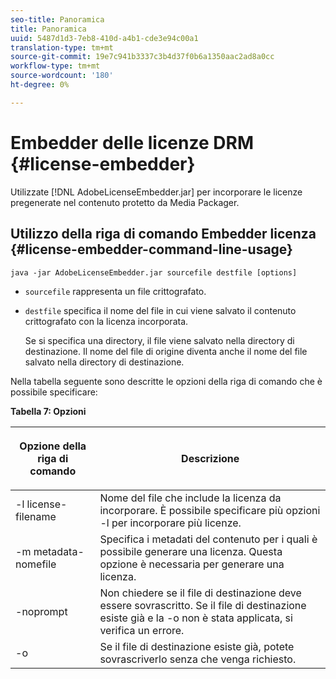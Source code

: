 ```yaml
---
seo-title: Panoramica
title: Panoramica
uuid: 5487d1d3-7eb8-410d-a4b1-cde3e94c00a1
translation-type: tm+mt
source-git-commit: 19e7c941b3337c3b4d37f0b6a1350aac2ad8a0cc
workflow-type: tm+mt
source-wordcount: '180'
ht-degree: 0%

---
```



# Embedder delle licenze DRM {#license-embedder}

Utilizzate [!DNL AdobeLicenseEmbedder.jar] per incorporare le licenze pregenerate nel contenuto protetto da Media Packager.

## Utilizzo della riga di comando Embedder licenza {#license-embedder-command-line-usage}

```
java -jar AdobeLicenseEmbedder.jar sourcefile destfile [options]
```

* `sourcefile` rappresenta un file crittografato.
* `destfile` specifica il nome del file in cui viene salvato il contenuto crittografato con la licenza incorporata.

   Se si specifica una directory, il file viene salvato nella directory di destinazione. Il nome del file di origine diventa anche il nome del file salvato nella directory di destinazione.

Nella tabella seguente sono descritte le opzioni della riga di comando che è possibile specificare:

**Tabella 7: Opzioni**

<table frame="all" colsep="1" rowsep="1" class="+ topic/table adobe-d/table " id="table_hnl_2sy_n4">  
 <thead class="- topic/thead "> 
  <tr rowsep="1" class="- topic/row "> 
   <th colname="1" class="- topic/entry entry"> <p class="- topic/p ">Opzione della riga di comando </p> </th> 
   <th colname="2" class="- topic/entry entry"> <p class="- topic/p ">Descrizione </p> </th> 
  </tr> 
 </thead>
 <tbody class="- topic/tbody "> 
  <tr rowsep="1" class="- topic/row "> 
   <td colname="1" class="- topic/entry "> <span class="+ topic/ph pr-d/codeph codeph"> -l license-filename  </span> </td> 
   <td colname="2" class="- topic/entry "> Nome del file che include la licenza da incorporare. È possibile specificare più opzioni <span class="codeph"> -l </span> per incorporare più licenze. </td> 
  </tr> 
  <tr rowsep="1" class="- topic/row "> 
   <td colname="1" class="- topic/entry "> <span class="+ topic/ph pr-d/codeph codeph"> -m metadata-nomefile  </span> </td> 
   <td colname="2" class="- topic/entry "> Specifica i metadati del contenuto per i quali è possibile generare una licenza. Questa opzione è necessaria per generare una licenza. </td> 
  </tr> 
  <tr rowsep="1" class="- topic/row "> 
   <td colname="1" class="- topic/entry "> <span class="codeph"> -noprompt  </span> </td> 
   <td colname="2" class="- topic/entry "> Non chiedere se il file di destinazione deve essere sovrascritto. Se il file di destinazione esiste già e la <span class="codeph"> -o </span> non è stata applicata, si verifica un errore. </td> 
  </tr> 
  <tr rowsep="0" class="- topic/row "> 
   <td colname="1" class="- topic/entry "> <span class="codeph"> -o  </span> </td> 
   <td colname="2" class="- topic/entry "> Se il file di destinazione esiste già, potete sovrascriverlo senza che venga richiesto. </td> 
  </tr> 
 </tbody> 
</table>
